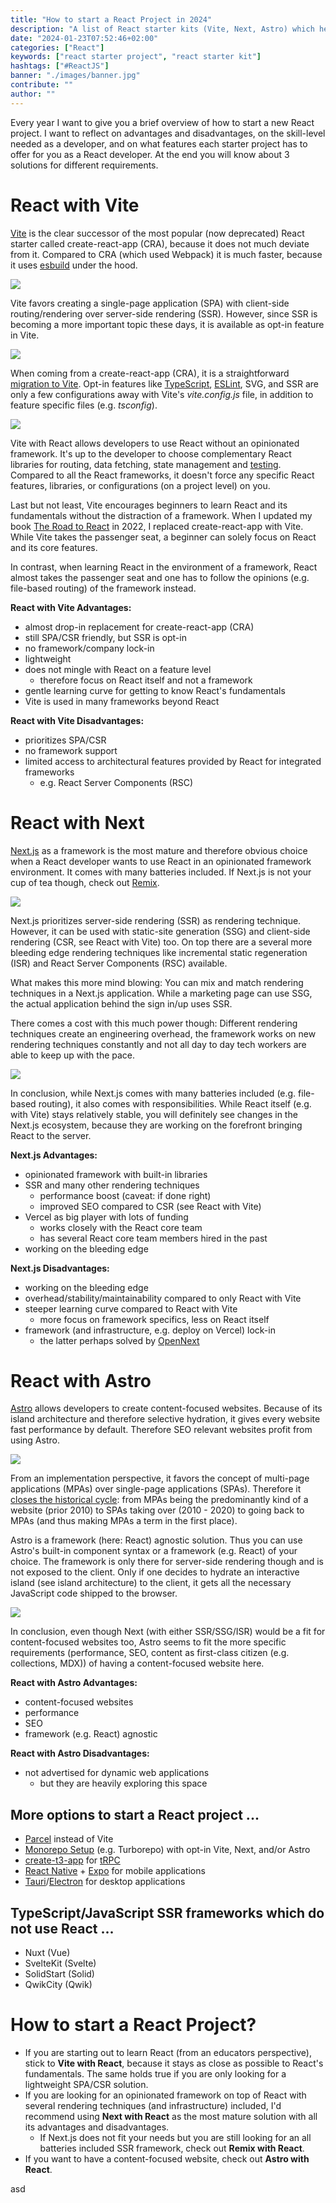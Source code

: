 ```yaml
---
title: "How to start a React Project in 2024"
description: "A list of React starter kits (Vite, Next, Astro) which help developers to start a React project in 2024 ..."
date: "2024-01-23T07:52:46+02:00"
categories: ["React"]
keywords: ["react starter project", "react starter kit"]
hashtags: ["#ReactJS"]
banner: "./images/banner.jpg"
contribute: ""
author: ""
---
```


<Sponsorship />

Every year I want to give you a brief overview of how to start a new React project. I want to reflect on advantages and disadvantages, on the skill-level needed as a developer, and on what features each starter project has to offer for you as a React developer. At the end you will know about 3 solutions for different requirements.

# React with Vite

[Vite](https://vitejs.dev/) is the clear successor of the most popular (now deprecated) React starter called create-react-app (CRA), because it does not much deviate from it. Compared to CRA (which used Webpack) it is much faster, because it uses [esbuild](https://esbuild.github.io/) under the hood.

![](./images/esbuild.jpg)

Vite favors creating a single-page application (SPA) with client-side routing/rendering over server-side rendering (SSR). However, since SSR is becoming a more important topic these days, it is available as opt-in feature in Vite.

![](./images/vite-awards.jpg)

When coming from a create-react-app (CRA), it is a straightforward [migration to Vite](/vite-create-react-app/). Opt-in features like [TypeScript](/vite-typescript/), [ESLint](/vite-eslint/), SVG, and SSR are only a few configurations away with Vite's *vite.config.js* file, in addition to feature specific files (e.g. *tsconfig*).

![](./images/vite-happiness.jpg)

Vite with React allows developers to use React without an opinionated framework. It's up to the developer to choose complementary React libraries for routing, data fetching, state management and [testing](/vitest-react-testing-library/). Compared to all the React frameworks, it doesn't force any specific React features, libraries, or configurations (on a project level) on you.

<ReadMore label="React Libraries for 2024" link="/react-libraries/" />

Last but not least, Vite encourages beginners to learn React and its fundamentals without the distraction of a framework. When I updated my book [The Road to React](https://www.amazon.com/dp/B077HJFCQX) in 2022, I replaced create-react-app with Vite. While Vite takes the passenger seat, a beginner can solely focus on React and its core features.

In contrast, when learning React in the environment of a framework, React almost takes the passenger seat and one has to follow the opinions (e.g. file-based routing) of the framework instead.

**React with Vite Advantages:**

* almost drop-in replacement for create-react-app (CRA)
* still SPA/CSR friendly, but SSR is opt-in
* no framework/company lock-in
* lightweight
* does not mingle with React on a feature level
  * therefore focus on React itself and not a framework
* gentle learning curve for getting to know React's fundamentals
* Vite is used in many frameworks beyond React

**React with Vite Disadvantages:**

* prioritizes SPA/CSR
* no framework support
* limited access to architectural features provided by React for integrated frameworks
  * e.g. React Server Components (RSC)

# React with Next

[Next.js](https://nextjs.org/) as a framework is the most mature and therefore obvious choice when a React developer wants to use React in an opinionated framework environment. It comes with many batteries included. If Next.js is not your cup of tea though, check out [Remix](https://remix.run/).

![](./images/next-happiness.jpg)

Next.js prioritizes server-side rendering (SSR) as rendering technique. However, it can be used with static-site generation (SSG) and client-side rendering (CSR, see React with Vite) too. On top there are a several more bleeding edge rendering techniques like incremental static regeneration (ISR) and React Server Components (RSC) available.

What makes this more mind blowing: You can mix and match rendering techniques in a Next.js application. While a marketing page can use SSG, the actual application behind the sign in/up uses SSR.

<ReadMore label="Guide to Web Applications (SSG, SSR, CSR, SPAs)" link="/web-applications/" />

There comes a cost with this much power though: Different rendering techniques create an engineering overhead, the framework works on new rendering techniques constantly and not all day to day tech workers are able to keep up with the pace.

![](./images/next-experience.jpg)

In conclusion, while Next.js comes with many batteries included (e.g. file-based routing), it also comes with responsibilities. While React itself (e.g. with Vite) stays relatively stable, you will definitely see changes in the Next.js ecosystem, because they are working on the forefront bringing React to the server.

**Next.js Advantages:**

* opinionated framework with built-in libraries
* SSR and many other rendering techniques
  * performance boost (caveat: if done right)
  * improved SEO compared to CSR (see React with Vite)
* Vercel as big player with lots of funding
  * works closely with the React core team
  * has several React core team members hired in the past
* working on the bleeding edge

**Next.js Disadvantages:**

* working on the bleeding edge
* overhead/stability/maintainability compared to only React with Vite
* steeper learning curve compared to React with Vite
  * more focus on framework specifics, less on React itself
* framework (and infrastructure, e.g. deploy on Vercel) lock-in
  * the latter perhaps solved by [OpenNext](https://open-next.js.org/)

# React with Astro

[Astro](https://astro.build/) allows developers to create content-focused websites. Because of its island architecture and therefore selective hydration, it gives every website fast performance by default. Therefore SEO relevant websites profit from using Astro.

![](./images/astro.jpg)

From an implementation perspective, it favors the concept of multi-page applications (MPAs) over single-page applications (SPAs). Therefore it [closes the historical cycle](/web-applications/): from MPAs being the predominantly kind of a website (prior 2010) to SPAs taking over (2010 - 2020) to going back to MPAs (and thus making MPAs a term in the first place).

Astro is a framework (here: React) agnostic solution. Thus you can use Astro's built-in component syntax or a framework (e.g. React) of your choice. The framework is only there for server-side rendering though and is not exposed to the client. Only if one decides to hydrate an interactive island (see island architecture) to the client, it gets all the necessary JavaScript code shipped to the browser.

![](./images/astro-ranking.jpg)

In conclusion, even though Next (with either SSR/SSG/ISR) would be a fit for content-focused websites too, Astro seems to fit the more specific requirements (performance, SEO, content as first-class citizen (e.g. collections, MDX)) of having a content-focused website here.

**React with Astro Advantages:**

* content-focused websites
* performance
* SEO
* framework (e.g. React) agnostic

**React with Astro Disadvantages:**

* not advertised for dynamic web applications
  * but they are heavily exploring this space

## More options to start a React project ...

* [Parcel](https://parceljs.org/) instead of Vite
* [Monorepo Setup](/javascript-monorepos/) (e.g. Turborepo) with opt-in Vite, Next, and/or Astro
* [create-t3-app](https://create.t3.gg/) for [tRPC](/react-trpc/)
* [React Native](https://reactnative.dev/) + [Expo](https://expo.dev/) for mobile applications
* [Tauri](https://tauri.app/)/[Electron](https://www.electronjs.org/) for desktop applications

## TypeScript/JavaScript SSR frameworks which do not use React ...

* Nuxt (Vue)
* SvelteKit (Svelte)
* SolidStart (Solid)
* QwikCity (Qwik)

# How to start a React Project?

* If you are starting out to learn React (from an educators perspective), stick to **Vite with React**, because it stays as close as possible to React's fundamentals. The same holds true if you are only looking for a lightweight SPA/CSR solution.
* If you are looking for an opinionated framework on top of React with several rendering techniques (and infrastructure) included, I'd recommend using **Next with React** as the most mature solution with all its advantages and disadvantages.
  * If Next.js does not fit your needs but you are still looking for an all batteries included SSR framework, check out **Remix with React**.
* If you want to have a content-focused website, check out **Astro with React**.

<ReadMore label="How to learn React in 2024" link="/learning-react/" />

asd